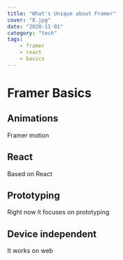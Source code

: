 ```yaml
---
title: "What's Unique about Framer"
cover: "8.jpg"
date: "2020-11-01"
category: "tech"
tags:
    - framer
    - react
    - basics
---
```


# Framer Basics

## Animations

Framer motion

## React

Based on React

## Prototyping

Right now it focuses on prototyping

## Device independent

It works on web